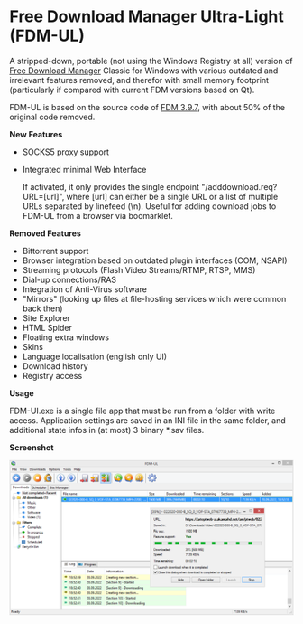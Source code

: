 # Free Download Manager Ultra-Light (FDM-UL)

A stripped-down, portable (not using the Windows Registry at all) version of [Free Download Manager](https://www.freedownloadmanager.org/) Classic for Windows with various outdated and irrelevant features removed, and therefor with small memory footprint (particularly if compared with current FDM versions based on Qt).

FDM-UL is based on the source code of [FDM 3.9.7](https://sourceforge.net/p/freedownload/code/HEAD/tree/), with about 50% of the original code removed.

**New Features**

* SOCKS5 proxy support
* Integrated minimal Web Interface

  If activated, it only provides the single endpoint "/adddownload.req?URL=[url]", where [url] can either be a single URL or a list of multiple URLs separated by linefeed (\n). Useful for adding download jobs to FDM-UL from a browser via boomarklet.

**Removed Features**

* Bittorrent support
* Browser integration based on outdated plugin interfaces (COM, NSAPI)
* Streaming protocols (Flash Video Streams/RTMP, RTSP, MMS)
* Dial-up connections/RAS
* Integration of Anti-Virus software
* "Mirrors" (looking up files at file-hosting services which were common back then)
* Site Explorer
* HTML Spider
* Floating extra windows
* Skins
* Language localisation (english only UI)
* Download history
* Registry access

**Usage**

FDM-UI.exe is a single file app that must be run from a folder with write access. Application settings are saved in an INI file in the same folder, and additional state infos in (at most) 3 binary *.sav files.

**Screenshot**

![](screenshots/fdm-ul.png)
